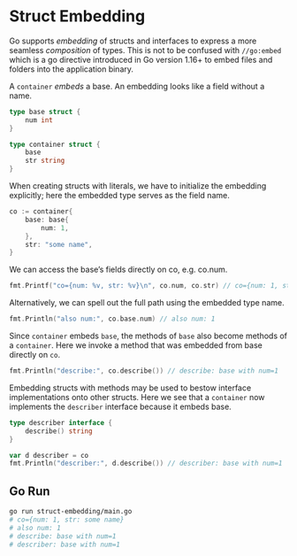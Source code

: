 # Struct Embedding

Go supports _embedding_ of structs and interfaces to express a more seamless _composition_ of types. This is not to be confused with `//go:embed` which is a go directive introduced in Go version 1.16+ to embed files and folders into the application binary.

A `container` _embeds_ a base. An embedding looks like a field without a name.

```go
type base struct {
    num int
}

type container struct {
    base
    str string
}
```

When creating structs with literals, we have to initialize the embedding explicitly; here the embedded type serves as the field name.

```go
co := container{
    base: base{
        num: 1,
    },
    str: "some name",
}
```

We can access the base’s fields directly on co, e.g. co.num.

```go
fmt.Printf("co={num: %v, str: %v}\n", co.num, co.str) // co={num: 1, str: some name}
```

Alternatively, we can spell out the full path using the embedded type name.

```go
fmt.Println("also num:", co.base.num) // also num: 1
```

Since `container` embeds `base`, the methods of `base` also become methods of a `container`. Here we invoke a method that was embedded from base directly on `co`.

```go
fmt.Println("describe:", co.describe()) // describe: base with num=1
```

Embedding structs with methods may be used to bestow interface implementations onto other structs. Here we see that a `container` now implements the `describer` interface because it embeds base.

```go
type describer interface {
    describe() string
}

var d describer = co
fmt.Println("describer:", d.describe()) // describer: base with num=1
```

## Go Run

```sh
go run struct-embedding/main.go
# co={num: 1, str: some name}
# also num: 1
# describe: base with num=1
# describer: base with num=1
```
